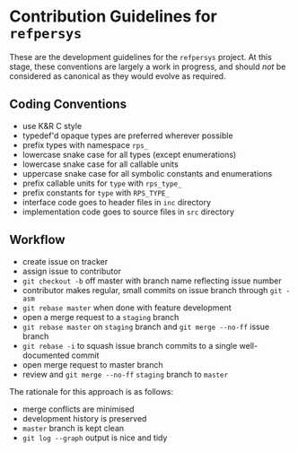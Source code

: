 # Contribution Guidelines for `refpersys`

These are the development guidelines for the `refpersys` project. At this stage,
these conventions are largely a work in progress, and should *not* be considered
as canonical as they would evolve as required.

## Coding Conventions

  * use K&R C style
  * typedef'd opaque types are preferred wherever possible
  * prefix types with namespace `rps_`
  * lowercase snake case for all types (except enumerations)
  * lowercase snake case for all callable units
  * uppercase snake case for all symbolic constants and enumerations
  * prefix callable units for `type` with `rps_type_`
  * prefix constants for `type` with `RPS_TYPE_`
  * interface code goes to header files in `inc` directory
  * implementation code goes to source files in `src` directory

## Workflow

  * create issue on tracker
  * assign issue to contributor
  * `git checkout -b` off master with branch name reflecting issue number
  * contributor makes regular, small commits on issue branch through `git -asm`
  * `git rebase master` when done with feature development
  * open a merge request to a `staging` branch
  * `git rebase master` on `staging` branch and `git merge --no-ff` issue branch
  * `git rebase -i` to squash issue branch commits to a single well-documented commit
  * open merge request to master branch
  * review and `git merge --no-ff` `staging` branch to `master`

The rationale for this approach is as follows:
  * merge conflicts are minimised
  * development history is preserved
  * `master` branch is kept clean
  * `git log --graph` output is nice and tidy

